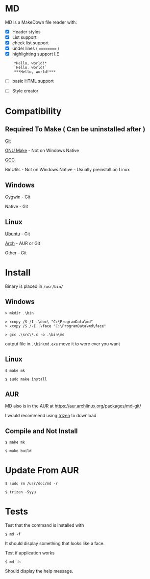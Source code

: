 # MD 

MD is a MakeDown file reader with:
- [x] Header styles
- [x] List support
- [x] check list support
- [x] under lines ( `========` )
- [x] highlighting support I.E
```
	*Hello, world!*
	`Hello, world!`
	***Hello, world!***
```
- [ ] basic HTML support

- [ ] Style creator


# Compatibility

## Required To Make ( Can be uninstalled after )

[Git](https://git-scm.com/)

[GNU Make](https://www.gnu.org/software/make/) - Not on Windows Native

[GCC](https://gcc.gnu.org/)

BinUtils - Not on Windows Native - Usually preinstall on Linux

## Windows

[Cygwin](https://www.cygwin.com/) - Git

Native - Git

## Linux

[Ubuntu](https://ubuntu.com/) - Git

[Arch](https://archlinux.org/) - AUR or Git

Other - Git


# Install

Binary is placed in `/usr/bin/`

## Windows

```
> mkdir .\bin

> xcopy /S /I .\doc\ "C:\ProgramData\md"
> xcopy /S /-I .\face "C:\ProgramData\md\face"

> gcc .\src\*.c -o .\bin\md
```

output file in `.\bin\md.exe` move it to were ever you want

## Linux
```
$ make mk

$ sudo make install
```

## AUR

[MD](https://aur.archlinux.org/packages/md-git/) also is in the AUR at https://aur.archlinux.org/packages/md-git/

I would recommend using [trizen](https://github.com/trizen/trizen) to download

## Compile and Not Install
```
$ make mk

$ make build
```

# Update From AUR

```
$ sudo rm /usr/doc/md -r

$ trizen -Syyu
```

# Tests

Test that the command is installed with

```
$ md -f
```

It should display something that looks like a face.


Test if application works

```
$ md -h
```

Should display the help message.
